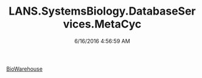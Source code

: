 ﻿---
title: LANS.SystemsBiology.DatabaseServices.MetaCyc
date: 6/16/2016 4:56:59 AM
---

[BioWarehouse](T-LANS.SystemsBiology.DatabaseServices.MetaCyc.BioWarehouse.html)

